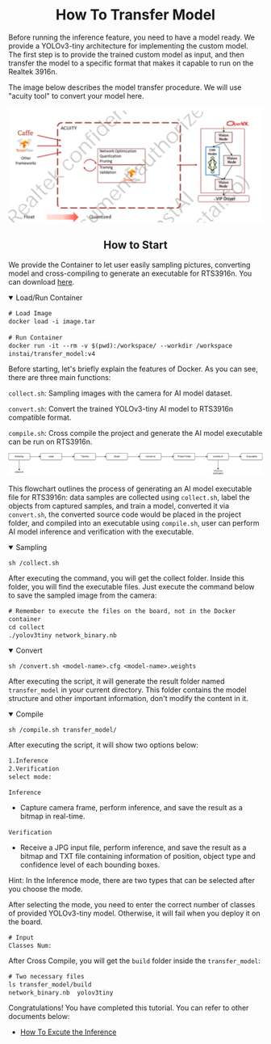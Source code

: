 # <div align="center">How To Transfer Model</div>

Before running the inference feature, you need to have a model ready. We provide a YOLOv3-tiny architecture for implementing the custom model. The first step is to provide the trained custom model as input, and then transfer the model to a specific format that makes it capable to run on the Realtek 3916n.

The image below describes the model transfer procedure. We will use "acuity tool" to convert your model here.

![alt text](../img/tranfer-model-procedure.png)

## <div align="center">How to Start</div>

We provide the Container to let user easily sampling pictures, converting model and cross-compiling to generate an executable for RTS3916n. You can download [here](https://drive.google.com/file/d/1NfLpzos6K0CqWbVXyVpKC9tl2tViwrFs/view?usp=sharing).

<details open>
<summary>Load/Run Container</summary>

```shell
# Load Image
docker load -i image.tar

# Run Container
docker run -it --rm -v $(pwd):/workspace/ --workdir /workspace instai/transfer_model:v4
```

Before starting, let's briefly explain the features of Docker. As you can see, there are three main functions:

`collect.sh`: Sampling images with the camera for AI model dataset.

`convert.sh`: Convert the trained YOLOv3-tiny AI model to RTS3916n compatible format.

`compile.sh`: Cross compile the project and generate the AI model executable can be run on RTS3916n.

![alt text](../img/docker-procedure.png)

<!-- Description -->

This flowchart outlines the process of generating an AI model executable file for RTS3916n: data samples are collected using `collect.sh`, label the objects from captured samples, and train a model, converted it via `convert.sh`, the converted source code would be placed in the project folder, and compiled into an executable using `compile.sh`, user can perform AI model inference and verification with the executable.

</details>

<details open>
<summary>Sampling</summary>

```shell
sh /collect.sh
```

After executing the command, you will get the collect folder. Inside this folder, you will find the executable files. Just execute the command below to save the sampled image from the camera:

```shell
# Remember to execute the files on the board, not in the Docker container
cd collect
./yolov3tiny network_binary.nb
```

</details>

<details open>
<summary>Convert</summary>

```shell
sh /convert.sh <model-name>.cfg <model-name>.weights
```

After executing the script, it will generate the result folder named `transfer_model` in your current directory. This folder contains the model structure and other important information, don't modify the content in it.

</details>

<details open>
<summary>Compile</summary>

```shell
sh /compile.sh transfer_model/
```

After executing the script, it will show two options below:

```shell
1.Inference
2.Verification
select mode:
```

`Inference`

- Capture camera frame, perform inference, and save the result as a bitmap in real-time.

`Verification`

- Receive a JPG input file, perform inference, and save the result as a bitmap and TXT file containing information of position, object type and confidence level of each bounding boxes.

Hint: In the Inference mode, there are two types that can be selected after you choose the mode.

After selecting the mode, you need to enter the correct number of classes of provided YOLOv3-tiny model. Otherwise, it will fail when you deploy it on the board.

```shell
# Input 
Classes Num:
```

After Cross Compile, you will get the `build` folder inside the `transfer_model`:

```shell
# Two necessary files
ls transfer_model/build
network_binary.nb  yolov3tiny
```

</details>

Congratulations! You have completed this tutorial. You can refer to other documents below:

- [How To Excute the Inference](../doc/inference.md)
<!-- - [How To Display Frame In The Real-Time (via UDP)](../doc/udp.md) -->